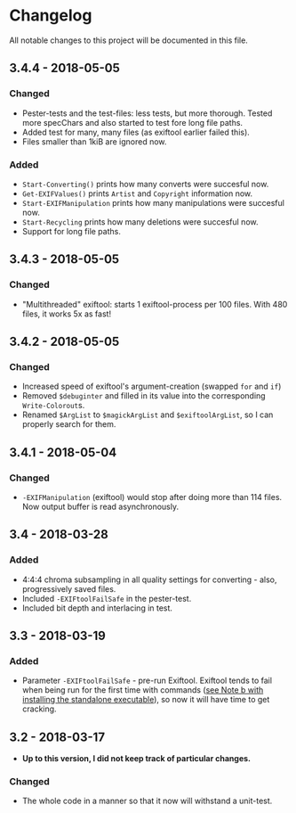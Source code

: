 # Changelog

All notable changes to this project will be documented in this file.


## 3.4.4 - 2018-05-05
### Changed
 - Pester-tests and the test-files: less tests, but more thorough. Tested more specChars and also started to test fore long file paths.
 - Added test for many, many files (as exiftool earlier failed this).
 - Files smaller than 1kiB are ignored now.

### Added
 - `Start-Converting()` prints how many converts were succesful now.
 - `Get-EXIFValues()` prints `Artist` and `Copyright` information now.
 - `Start-EXIFManipulation` prints how many manipulations were succesful now.
 - `Start-Recycling` prints how many deletions were succesful now.
 - Support for long file paths.


## 3.4.3 - 2018-05-05
### Changed
 - "Multithreaded" exiftool: starts 1 exiftool-process per 100 files. With 480 files, it works 5x as fast!


## 3.4.2 - 2018-05-05
### Changed
 - Increased speed of exiftool's argument-creation (swapped `for` and `if`)
 - Removed `$debuginter` and filled in its value into the corresponding `Write-Colorout`s.
 - Renamed `$ArgList` to `$magickArgList` and `$exiftoolArgList`, so I can properly search for them.


## 3.4.1 - 2018-05-04
### Changed
 - `-EXIFManipulation` (exiftool) would stop after doing more than 114 files. Now output buffer is read asynchronously.


## 3.4 - 2018-03-28
### Added
- 4:4:4 chroma subsampling in all quality settings for converting - also, progressively saved files.
- Included `-EXIFtoolFailSafe` in the pester-test.
- Included bit depth and interlacing in test.


## 3.3 - 2018-03-19
### Added
 - Parameter `-EXIFtoolFailSafe` - pre-run Exiftool. Exiftool tends to fail when being run for the first time with commands ([see Note b with installing the standalone executable](https://www.sno.phy.queensu.ca/~phil/exiftool/install.html)), so now it will have time to get cracking.


## 3.2 - 2018-03-17
 - **Up to this version, I did not keep track of particular changes.**

### Changed
 - The whole code in a manner so that it now will withstand a unit-test.
